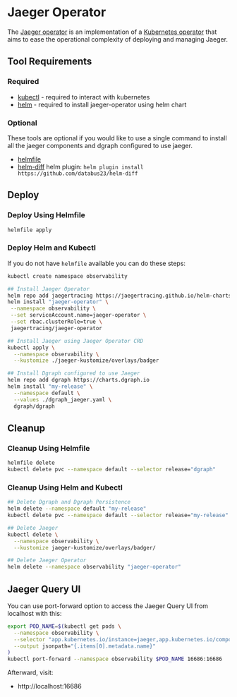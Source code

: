 # Jaeger Operator

The [Jaeger operator](https://github.com/jaegertracing/jaeger-operator) is an implementation of a [Kubernetes operator](https://coreos.com/operators/) that aims to ease the operational complexity of deploying and managing Jaeger.

## Tool Requirements

### Required

* [kubectl](https://kubernetes.io/docs/tasks/tools/install-kubectl/) - required to interact with kubernetes
* [helm](https://helm.sh/docs/intro/install/) - required to install jaeger-operator using helm chart

### Optional

These tools are optional if you would like to use a single command to install all the jaeger components and dgraph configured to use jaeger.

* [helmfile](https://github.com/roboll/helmfile#installation) 
* [helm-diff](https://github.com/databus23/helm-diff) helm plugin: `helm plugin install https://github.com/databus23/helm-diff`

## Deploy

### Deploy Using Helmfile

```bash
helmfile apply
```

### Deploy Helm and Kubectl

If you do not have `helmfile` available you can do these steps:

```bash
kubectl create namespace observability

## Install Jaeger Operator
helm repo add jaegertracing https://jaegertracing.github.io/helm-charts
helm install "jaeger-operator" \
 --namespace observability \
 --set serviceAccount.name=jaeger-operator \
 --set rbac.clusterRole=true \
 jaegertracing/jaeger-operator

## Install Jaeger using Jaeger Operator CRD
kubectl apply \
  --namespace observability \
  --kustomize ./jaeger-kustomize/overlays/badger

## Install Dgraph configured to use Jaeger
helm repo add dgraph https://charts.dgraph.io
helm install "my-release" \
  --namespace default \
  --values ./dgraph_jaeger.yaml \
  dgraph/dgraph
```

## Cleanup

### Cleanup Using Helmfile

```bash
helmfile delete
kubectl delete pvc --namespace default --selector release="dgraph"
```

### Cleanup Using Helm and Kubectl

```bash
## Delete Dgraph and Dgraph Persistence
helm delete --namespace default "my-release"
kubectl delete pvc --namespace default --selector release="my-release"

## Delete Jaeger
kubectl delete \
  --namespace observability \
  --kustomize jaeger-kustomize/overlays/badger/

## Delete Jaeger Operator
helm delete --namespace observability "jaeger-operator"
```

## Jaeger Query UI

You can use port-forward option to access the Jaeger Query UI from localhost with this:

```bash
export POD_NAME=$(kubectl get pods \
  --namespace observability \
  --selector "app.kubernetes.io/instance=jaeger,app.kubernetes.io/component=all-in-one" \
  --output jsonpath="{.items[0].metadata.name}"
)
kubectl port-forward --namespace observability $POD_NAME 16686:16686
```

Afterward, visit:

* http://localhost:16686
